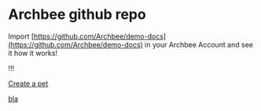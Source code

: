 # Archbee github repo

Import [https://github.com/Archbee/demo-docs](https://github.com/Archbee/demo-docs) in your Archbee Account and see it how it works!

!!!

[Create a pet]()&#x20;

[bla](./petstore-2.0.yaml)

